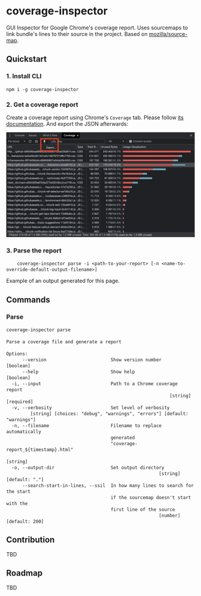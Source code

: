 # coverage-inspector
GUI Inspector for Google Chrome's coverage report. Uses sourcemaps to link bundle's lines to their source in the project.
Based on [mozilla/source-map](https://github.com/mozilla/source-map).

## Quickstart
### 1. Install CLI
```shell
npm i -g coverage-inspector
```

### 2. Get a coverage report
Create a coverage report using Chrome's `Coverage` tab. Please follow [its documentation](https://developer.chrome.com/docs/devtools/coverage/). And export the JSON afterwards:

<img src="./images/coverage-report-export.png" alt="highlight of the coverage's export button">

### 3. Parse the report
```shell
    coverage-inspector parse -i <path-to-your-report> [-n <name-to-override-default-output-filename>]
```

Example of an output generated for this page.

## Commands
### Parse
```shell
coverage-inspector parse

Parse a coverage file and generate a report

Options:
      --version                        Show version number             [boolean]
      --help                           Show help                       [boolean]
  -i, --input                          Path to a Chrome coverage report
                                                             [string] [required]
  -v, --verbosity                      Set level of verbosity
         [string] [choices: "debug", "warnings", "errors"] [default: "warnings"]
  -n, --filename                       Filename to replace automatically
                                       generated
                                       "coverage-report_${timestamp}.html"
                                                                        [string]
  -o, --output-dir                     Set output directory
                                                         [string] [default: "."]
      --search-start-in-lines, --ssil  In how many lines to search for the start
                                       if the sourcemap doesn't start with the
                                       first line of the source
                                                         [number] [default: 200]
```

## Contribution
TBD

## Roadmap
TBD

